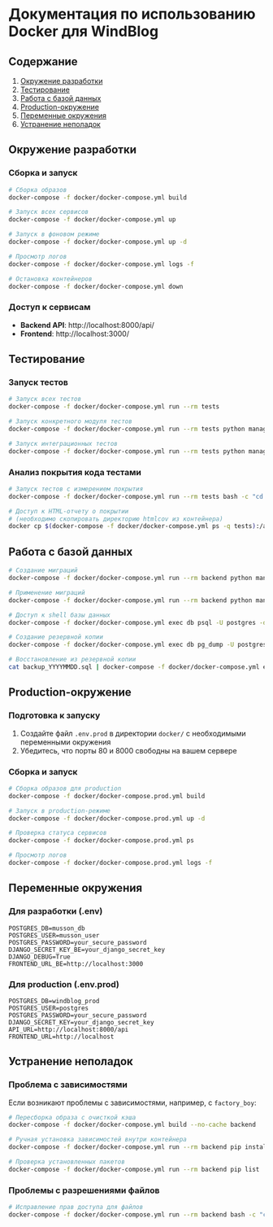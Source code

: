# Документация по использованию Docker для WindBlog

## Содержание

1. [Окружение разработки](#окружение-разработки)
2. [Тестирование](#тестирование)
3. [Работа с базой данных](#работа-с-базой-данных)
4. [Production-окружение](#production-окружение)
5. [Переменные окружения](#переменные-окружения)
6. [Устранение неполадок](#устранение-неполадок)

## Окружение разработки

### Сборка и запуск

```bash
# Сборка образов
docker-compose -f docker/docker-compose.yml build

# Запуск всех сервисов
docker-compose -f docker/docker-compose.yml up

# Запуск в фоновом режиме
docker-compose -f docker/docker-compose.yml up -d

# Просмотр логов
docker-compose -f docker/docker-compose.yml logs -f

# Остановка контейнеров
docker-compose -f docker/docker-compose.yml down
```

### Доступ к сервисам

- **Backend API**: http://localhost:8000/api/
- **Frontend**: http://localhost:3000/

## Тестирование

### Запуск тестов

```bash
# Запуск всех тестов
docker-compose -f docker/docker-compose.yml run --rm tests

# Запуск конкретного модуля тестов
docker-compose -f docker/docker-compose.yml run --rm tests python manage.py test blog.tests.services.test_rating_service

# Запуск интеграционных тестов
docker-compose -f docker/docker-compose.yml run --rm tests python manage.py test blog.tests.integration
```

### Анализ покрытия кода тестами

```bash
# Запуск тестов с измерением покрытия
docker-compose -f docker/docker-compose.yml run --rm tests bash -c "cd /app && ./run_coverage.sh"

# Доступ к HTML-отчету о покрытии
# (необходимо скопировать директорию htmlcov из контейнера)
docker cp $(docker-compose -f docker/docker-compose.yml ps -q tests):/app/htmlcov ./htmlcov
```

## Работа с базой данных

```bash
# Создание миграций
docker-compose -f docker/docker-compose.yml run --rm backend python manage.py makemigrations

# Применение миграций
docker-compose -f docker/docker-compose.yml run --rm backend python manage.py migrate

# Доступ к shell базы данных
docker-compose -f docker/docker-compose.yml exec db psql -U postgres -d musson_db

# Создание резервной копии
docker-compose -f docker/docker-compose.yml exec db pg_dump -U postgres musson_db > backup_$(date +%Y%m%d).sql

# Восстановление из резервной копии
cat backup_YYYYMMDD.sql | docker-compose -f docker/docker-compose.yml exec -T db psql -U postgres -d musson_db
```

## Production-окружение

### Подготовка к запуску

1. Создайте файл `.env.prod` в директории `docker/` с необходимыми переменными окружения
2. Убедитесь, что порты 80 и 8000 свободны на вашем сервере

### Сборка и запуск

```bash
# Сборка образов для production
docker-compose -f docker/docker-compose.prod.yml build

# Запуск в production-режиме
docker-compose -f docker/docker-compose.prod.yml up -d

# Проверка статуса сервисов
docker-compose -f docker/docker-compose.prod.yml ps

# Просмотр логов
docker-compose -f docker/docker-compose.prod.yml logs -f
```

## Переменные окружения

### Для разработки (.env)

```
POSTGRES_DB=musson_db
POSTGRES_USER=musson_user
POSTGRES_PASSWORD=your_secure_password
DJANGO_SECRET_KEY_BE=your_django_secret_key
DJANGO_DEBUG=True
FRONTEND_URL_BE=http://localhost:3000
```

### Для production (.env.prod)

```
POSTGRES_DB=windblog_prod
POSTGRES_USER=postgres
POSTGRES_PASSWORD=your_secure_password
DJANGO_SECRET_KEY=your_django_secret_key
API_URL=http://localhost:8000/api
FRONTEND_URL=http://localhost
```

## Устранение неполадок

### Проблема с зависимостями

Если возникают проблемы с зависимостями, например, с `factory_boy`:

```bash
# Пересборка образа с очисткой кэша
docker-compose -f docker/docker-compose.yml build --no-cache backend

# Ручная установка зависимостей внутри контейнера
docker-compose -f docker/docker-compose.yml run --rm backend pip install factory_boy coverage

# Проверка установленных пакетов
docker-compose -f docker/docker-compose.yml run --rm backend pip list
```

### Проблемы с разрешениями файлов

```bash
# Исправление прав доступа для файлов
docker-compose -f docker/docker-compose.yml run --rm backend bash -c "chmod -R 755 /app/logs /app/media"
```
